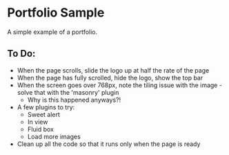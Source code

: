 # Portfolio Sample

A simple example of a portfolio.

## To Do:

- When the page scrolls, slide the logo up at half the rate of the page
- When the page has fully scrolled, hide the logo, show the top bar
- When the screen goes over 768px, note the tiling issue with the image - solve that with the 'masonry' plugin
  - Why is this happened anyways?!
- A few plugins to try:
  - Sweet alert
  - In view
  - Fluid box
  - Load more images
- Clean up all the code so that it runs only when the page is ready